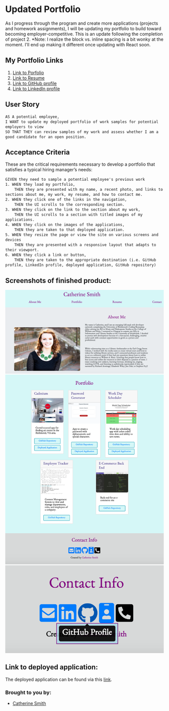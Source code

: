 # Updated Portfolio

As I progress through the program and create more applications (projects and homework assignments), I will be updating my portfolio to build toward becoming employer-competitive. This is an update following the completion of project 2.
*Note: I realize the block vs. inline spacing is a bit wonky at the moment. I'll end up making it different once updating with React soon.


## My Portfolio Links
1. [Link to Porfolio](https://crsmith01.github.io/updated-portfolio-2/)
2. [Link to Resume](https://docs.google.com/document/d/e/2PACX-1vTOmmrXw5f6mpnJ4ntzogEC_U2VBiDCNWEIMASmboPkLAYC9ApUQoJoF1oIFBqTWVA4OQbMzuODDxsM/pub)
3. [Link to GitHub profile](https://github.com/crsmith01)
4. [Link to LinkedIn profile](https://www.linkedin.com/in/catherine-smith24601)


## User Story

```
AS A potential employee,
I WANT to update my deployed portfolio of work samples for potential employers to view
SO THAT THEY can review samples of my work and assess whether I am a good candidate for an open position.
```

## Acceptance Criteria

These are the critical requirements necessary to develop a portfolio that satisfies a typical hiring manager’s needs:

```
GIVEN they need to sample a potential employee's previous work
1. WHEN they load my portfolio,
    THEN they are presented with my name, a recent photo, and links to sections about me, my work, my resume, and how to contact me.
2. WHEN they click one of the links in the navigation,
    THEN the UI scrolls to the corresponding section.
3. WHEN they click on the link to the section about my work,
    THEN the UI scrolls to a section with titled images of my applications.
4. WHEN they click on the images of the applications,
    THEN they are taken to that deployed application.
5. WHEN they resize the page or view the site on various screens and devices
    THEN they are presented with a responsive layout that adapts to their viewport.
6. WHEN they click a link or button,
    THEN they are taken to the appropriate destination (i.e. GitHub profile, LinkedIn profile, deployed application, GitHub repository)
```

## Screenshots of finished product:
![top](./assets/images/navbar-and-about-me.png)
![bottom](./assets/images/portfolio-and-contact.png)
![tooltip](./assets/images/tooltips-displayed.png)



## Link to deployed application: 
The deployed application can be found via this 
[link](https://crsmith01.github.io/updated-portfolio-2/).


### Brought to you by:
* [Catherine Smith](https://github.com/crsmith01)
